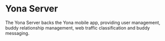 Yona Server
==================================

The Yona Server backs the Yona mobile app, providing user management, buddy relationship management, web traffic classification and buddy messaging.
